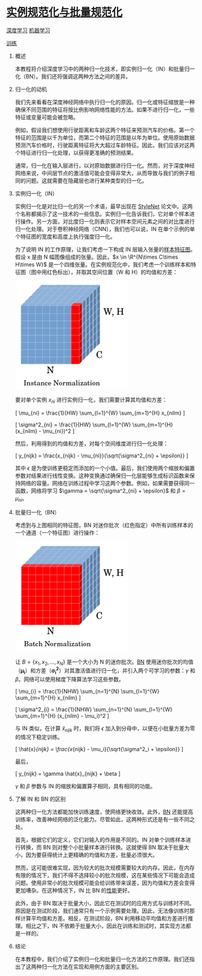 # [实例规范化与批量规范化](https://www.baeldung.com/cs/instance-vs-batch-normalization)

[深度学习](https://www.baeldung.com/cs/category/ai/deep-learning) [机器学习](https://www.baeldung.com/cs/category/ai/ml)

[训练](https://www.baeldung.com/cs/tag/training)

1. 概述

    本教程将介绍深度学习中的两种归一化技术，即实例归一化（IN）和批量归一化（BN）。我们还将强调这两种方法之间的差异。

2. 归一化的动机

    我们先来看看在深度神经网络中执行归一化的原因。归一化或特征缩放是一种确保不同范围的特征将按比例影响网络性能的方法。如果不进行归一化，一些特征或变量可能会被忽略。

    例如，假设我们想使用行驶距离和车龄这两个特征来预测汽车的价格。第一个特征的范围是以千为单位，而第二个特征的范围是以年为单位。使用原始数据预测汽车价格时，行驶距离特征将大大超过车龄特征。因此，我们应该对这两个特征进行归一化处理，以获得更准确的预测结果。

    通常，归一化在输入层进行，以对原始数据进行归一化。然而，对于深度神经网络来说，中间层节点的激活值可能会变得非常大，从而导致与我们的例子相同的问题。这就需要在隐藏层也进行某种类型的归一化。

3. 实例归一化（IN）

    实例归一化是对比归一化的另一个术语，最早出现在 [StyleNet](https://openaccess.thecvf.com/content_cvpr_2017/papers/Ulyanov_Improved_Texture_Networks_CVPR_2017_paper.pdf) 论文中。这两个名称都揭示了这一技术的一些信息。实例归一化告诉我们，它对单个样本进行操作。另一方面，对比度归一化则表示它对样本空间元素之间的对比度进行归一化处理。对于卷积神经网络（CNN），我们也可以说，IN 在单个示例的单个特征图的宽度和高度上执行强度归一化。

    为了说明 IN 的工作原理，让我们考虑一下构成 IN 层输入张量的[样本特征图](https://openaccess.thecvf.com/content_ECCV_2018/papers/Yuxin_Wu_Group_Normalization_ECCV_2018_paper.pdf)。假设 x 是由 N 幅图像组成的张量。因此，$x \in \R^{N\times C\times H\times W}$ 是一个四维张量。在实例规范化中，我们考虑一个训练样本和特征图（图中用红色标出），并取其空间位置（W 和 H）的均值和方差：

    ![实例规范](pic/instance-norm-300x287-1.webp)

    要对单个实例 $x_{ni}$ 进行实例归一化，我们需要计算其均值和方差：

    \[ \mu_{ni} = \frac{1}{HW} \sum_{l=1}^{W} \sum_{m=1}^{H} x_{nilm} \]

    \[ \sigma^2_{ni} = \frac{1}{HW} \sum_{l=1}^{W} \sum_{m=1}^{H} (x_{nilm} - \mu_{ni})^2 \]

    然后，利用得到的均值和方差，对每个空间维度进行归一化处理：

    \[ y_{nijk} = \frac{x_{nijk} - \mu_{ni}}{\sqrt{\sigma^2_{ni} + \epsilon}} \]

    其中 $\epsilon$ 是为使训练更稳定而添加的一个小值。最后，我们使用两个缩放和偏置参数对结果进行线性变换。这种变换通过确保归一化层能够生成标识函数来保持网络的容量。网络在训练过程中学习这两个参数。例如，如果需要获得同一函数，网络将学习 $\gamma = \sqrt{\sigma^2_{ni} + \epsilon}$ 和 $\beta = \mu_{ni}$。

4. 批量归一化（BN）

    考虑到与上图相同的特征图，BN 对迷你批次（红色指定）中所有训练样本的一个通道（一个特征图）进行操作：

    ![批规范](pic/batch-norm-300x291-1.webp)

    让 $B = \{x_1, x_2, ..., x_N\}$ 是一个大小为 N 的迷你批次。[BN](http://proceedings.mlr.press/v37/ioffe15.pdf) 使用迷你批次的均值（$\pmb{\mu_i}$）和方差（$\pmb{\sigma^2_i}$）对其激活值进行归一化，并引入两个可学习的参数：$\gamma$ 和 $\beta$。网络可以使用梯度下降算法学习这些参数。

    \[ \mu_{i} = \frac{1}{NHW} \sum_{n=1}^{N} \sum_{l=1}^{W} \sum_{m=1}^{H} x_{nilm} \]

    \[ \sigma^2_{i} = \frac{1}{NHW} \sum_{n=1}^{N} \sum_{l=1}^{W} \sum_{m=1}^{H} (x_{nilm} - \mu_i)^2 \]

    与 IN 类似，在计算 $\hat{x}_{nijk}$ 时，我们将 $\epsilon$ 加入到分母中，以便在小批量方差为零的情况下稳定训练。

    \[ \hat{x}_{nijk} = \frac{x_{nijk} - \mu_i}{\sqrt{\sigma^2_i + \epsilon}} \]

    最后，

    \[ y_{nijk} = \gamma \hat{x}_{nijk} + \beta \]

    $\gamma$ 和 $\beta$ 参数与 IN 的缩放和偏置算子相同，具有相同的功能。

5. 了解 IN 和 BN 的区别

    这两种归一化方法都能加快训练速度，使网络更快收敛。此外，[BN](https://arxiv.org/pdf/1806.02375.pdf) 还能提高训练率，改善神经网络的泛化能力。尽管如此，这两种形式还是有一些不同之处。

    首先，根据它们的定义，它们对输入的作用是不同的。IN 对单个训练样本进行转换，而 BN 则对整个小批量样本进行转换。这就使得 BN 取决于批量大小，因为要获得统计上更精确的均值和方差，批量必须很大。

    然而，这可能很难实现，因为较大的批次规模需要较大的内存。因此，在内存有限的情况下，我们不得不选择较小的批次规模，这在某些情况下可能会造成问题。使用非常小的批次规模可能会给训练带来误差，因为均值和方差会变得更加嘈杂。在这种情况下，IN 比 BN 的[性能](https://ieeexplore.ieee.org/stamp/stamp.jsp?arnumber=9163397&casa_token=Fp4U_lcEuL8AAAAA:9Y1Le8ye8p9cAWm2CD0E114QWV3Tfqrd9NScFaS5mdLP7bPG1svKmvh7So7K1S4n3SsbG3N3&tag=1)更好。

    此外，由于 BN 取决于批量大小，因此它在测试时的应用方式与训练时不同。原因是在测试阶段，我们通常只有一个示例需要处理。因此，无法像训练时那样计算平均值和方差。相反，在测试阶段，BN 利用移动平均值和方差进行推理。相比之下，IN 不依赖于批量大小，因此在训练和测试时，其实现方法都是一样的。

6. 结论

    在本教程中，我们介绍了实例归一化和批量归一化方法的工作原理。我们还指出了这两种归一化方法在实现和用例方面的主要区别。
